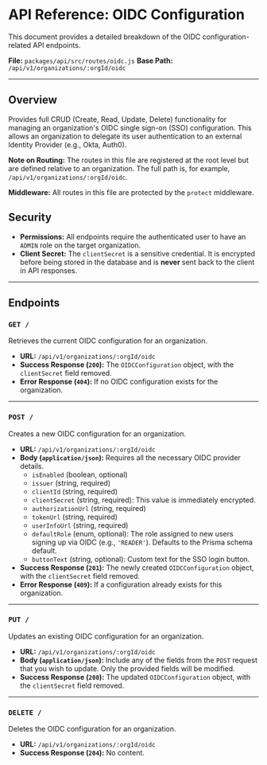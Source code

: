 # API Reference: OIDC Configuration

This document provides a detailed breakdown of the OIDC configuration-related API endpoints.

**File:** `packages/api/src/routes/oidc.js`
**Base Path:** `/api/v1/organizations/:orgId/oidc`

---

## Overview

Provides full CRUD (Create, Read, Update, Delete) functionality for managing an organization's OIDC single sign-on (SSO) configuration. This allows an organization to delegate its user authentication to an external Identity Provider (e.g., Okta, Auth0).

**Note on Routing:** The routes in this file are registered at the root level but are defined relative to an organization. The full path is, for example, `/api/v1/organizations/:orgId/oidc`.

**Middleware:** All routes in this file are protected by the `protect` middleware.

## Security

*   **Permissions:** All endpoints require the authenticated user to have an `ADMIN` role on the target organization.
*   **Client Secret:** The `clientSecret` is a sensitive credential. It is encrypted before being stored in the database and is **never** sent back to the client in API responses.

---

## Endpoints

### `GET /`

Retrieves the current OIDC configuration for an organization.

*   **URL:** `/api/v1/organizations/:orgId/oidc`
*   **Success Response (`200`):** The `OIDCConfiguration` object, with the `clientSecret` field removed.
*   **Error Response (`404`):** If no OIDC configuration exists for the organization.

---

### `POST /`

Creates a new OIDC configuration for an organization.

*   **URL:** `/api/v1/organizations/:orgId/oidc`
*   **Body (`application/json`):** Requires all the necessary OIDC provider details.
    *   `isEnabled` (boolean, optional)
    *   `issuer` (string, required)
    *   `clientId` (string, required)
    *   `clientSecret` (string, required): This value is immediately encrypted.
    *   `authorizationUrl` (string, required)
    *   `tokenUrl` (string, required)
    *   `userInfoUrl` (string, required)
    *   `defaultRole` (enum, optional): The role assigned to new users signing up via OIDC (e.g., `'READER'`). Defaults to the Prisma schema default.
    *   `buttonText` (string, optional): Custom text for the SSO login button.
*   **Success Response (`201`):** The newly created `OIDCConfiguration` object, with the `clientSecret` field removed.
*   **Error Response (`409`):** If a configuration already exists for this organization.

---

### `PUT /`

Updates an existing OIDC configuration for an organization.

*   **URL:** `/api/v1/organizations/:orgId/oidc`
*   **Body (`application/json`):** Include any of the fields from the `POST` request that you wish to update. Only the provided fields will be modified.
*   **Success Response (`200`):** The updated `OIDCConfiguration` object, with the `clientSecret` field removed.

---

### `DELETE /`

Deletes the OIDC configuration for an organization.

*   **URL:** `/api/v1/organizations/:orgId/oidc`
*   **Success Response (`204`):** No content. 